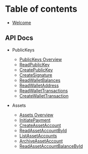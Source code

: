 
# Table of contents

* [Welcome](README.md)

## API Docs 

* PublicKeys
  * [PublicKeys Overview](api-docs/public-keys/README.md)
  * [ReadPublicKey](api-docs/public-keys/ReadPublicKey.md)
  * [CreatePublicKey](api-docs/public-keys/CreatePublicKey.md)
  * [CreateSignature](api-docs/public-keys/CreateSignature.md)
  * [ReadWalletBalances](api-docs/public-keys/ReadWalletBalances.md)
  * [ReadWalletAddress](api-docs/public-keys/ReadWalletAddress.md)
  * [ReadWalletTransactions](api-docs/public-keys/ReadWalletTransactions.md)
  * [CreateWalletTransaction](api-docs/public-keys/CreateWalletTransaction.md)

* Assets
  * [Assets Overview](api-docs/assets/README.md)
  * [InitiatePayment](api-docs/assets/InitiatePayment.md)
  * [CreateAssetAccount](api-docs/assets/CreateAssetAccount.md)
  * [ReadAssetAccountById](api-docs/assets/ReadAssetAccountById.md)
  * [ListAssetAccounts](api-docs/assets/ListAssetAccounts.md)
  * [ArchiveAssetAccount](api-docs/assets/ArchiveAssetAccount.md)
  * [ReadAssetAccountBalanceById](api-docs/assets/ReadAssetAccountBalanceById.md)
